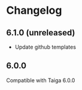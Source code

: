 # Changelog

## 6.1.0 (unreleased)

- Update github templates

## 6.0.0

Compatible with Taiga 6.0.0
